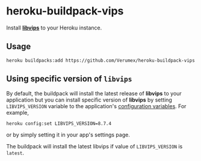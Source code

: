 heroku-buildpack-vips
======================

Install [**libvips**](https://github.com/libvips/libvips) to your Heroku
instance.

## Usage

    heroku buildpacks:add https://github.com/Verumex/heroku-buildpack-vips

## Using specific version of `libvips`

By default, the buildpack will install the latest release of **libvips** to your
application but you can install specific version of **libvips** by setting
`LIBVIPS_VERSION` variable to the application's [configuration
variables](https://devcenter.heroku.com/articles/config-vars). For example,

    heroku config:set LIBVIPS_VERSION=8.7.4

or by simply setting it in your app's settings page.

The buildpack will install the latest libvips if value of `LIBVIPS_VERSION` is
`latest`.
